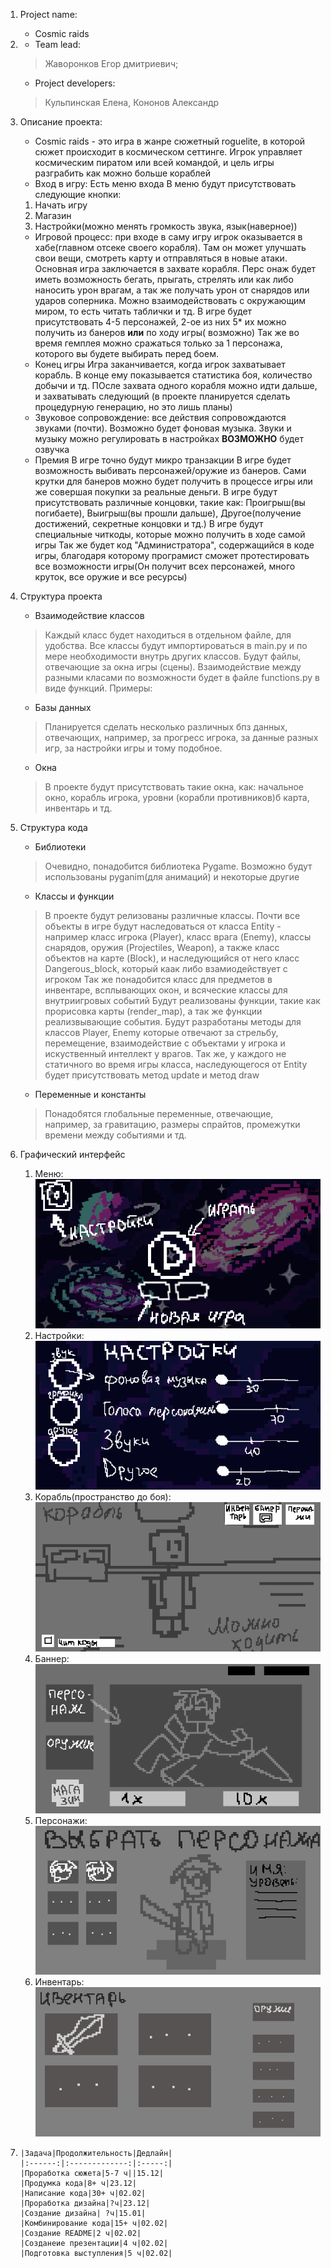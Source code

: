 1. Project name: 
    - Cosmic raids
2. - Team lead: 
   > Жаворонков Егор дмитриевич; 
   - Project developers: 
   > Кульпинская Елена, Кононов Александр
3. Описание проекта:
    - Cosmic raids - это игра в жанре сюжетный roguelite, в которой сюжет происходит
   в космическом сеттинге. Игрок управляет космическим пиратом или всей командой, и цель
   игры разграбить как можно больше кораблей
    - Вход в игру:
      Есть меню входа
      В меню будут присутствовать следующие кнопки:

    1) Начать игру
    2) Магазин
    3) Настройки(можно менять громкость звука, язык(наверное))
   - Игровой процесс:
   при входе в саму игру игрок оказывается в хабе(главном отсеке своего корабля).
     Там он может улучшать свои вещи, смотреть карту и отправляться в новые атаки.
   Основная игра заключается в захвате корабля. Перс онаж будет иметь возможность бегать,
   прыгать, стрелять или как либо наносить урон врагам, а так же получать урон от снарядов
   или ударов соперника. Можно взаимодействовать с окружающим миром, то есть
   читать таблички и тд.
     В игре будет присутствовать 4-5 персонажей, 2-ое из них 5* их можно получить из банеров **или** по ходу игры(
     возможно)
     Так же во время гемплея можно сражаться только за 1 персонажа, которого вы будете выбирать перед боем.
   - Конец игры
   Игра заканчивается, когда игрок захватывает корабль. В конце ему показывается статистика
   боя, количество добычи и тд. ПОсле захвата одного корабля можно идти дальше, и захватывать следующий
     (в проекте планируется сделать процедурную генерацию, но это лишь планы)
   - Звуковое сопровождение:
     все действия сопровождаются звуками (почти). Возможно будет фоновая музыка. Звуки и музыку можно регулировать в
     настройках
     **ВОЗМОЖНО** будет озвучка
   - Премия
     В игре точно будут микро транзакции
     В игре будет возможность выбивать персонажей/оружие из банеров. Сами крутки для банеров можно будет получить
     в процессе игры или же совершая покупки за реальные деньги.
     В игре будут присутствовать различные концовки, такие как: Проигрыш(вы погибаете), Выигрыш(вы прошли дальше),
     Другое(получение достижений, секретные концовки и тд.)
     В игре будут специальные читкоды, которые можно получить в ходе самой игры
     Так же будет код "Администратора", содержащийся в коде игры,
     благодаря которому програмист сможет протестировать все возможности игры(Он получит всех персонажей, много круток,
     все оружие и все ресурсы)
4. Структура проекта
   - Взаимодействие классов
   > Каждый класс будет находиться в отдельном файле, для удобства. Все классы будут импортироваться
в main.py и по мере необходимости внутрь других классов. Будут файлы, отвечающие за окна игры (сцены).
Взаимодействие между разными класами по возможности будет в файле functions.py в виде функций.
   > Примеры:
   - Базы данных 
   > Планируется сделать несколько различных бпз данных, отвечающих, например, за
прогресс игрока, за данные разных игр, за настройки игры и тому подобное.
   - Окна
   > В проекте будут присутствовать такие окна, как: начальное окно, корабль игрока,
уровни (корабли противников)б карта, инвентарь и тд.
5. Структура кода
   - Библиотеки
   > Очевидно, понадобится библиотека Pygame. Возможно будут использованы 
pyganim(для анимаций) и некоторые другие
   - Классы и функции
   > В проекте будут релизованы различные классы. Почти все объекты в игре
будут наследоваться от класса Entity - например класс игрока (Player), класс врага (Enemy),
классы снарядов, оружия (Projectiles, Weapon), а также класс объектов на карте (Block), и наследующийся
от него класс Dangerous_block, который каак либо взамиодействует с игроком
   > Так же понадобится класс для предметов в инвентаре, всплывающих окон, и всяческие
классы для внутриигровых событий
   > Будут реализованы функции, такие как прорисовка карты (render_map), 
а так же функции реализвывающие события. Будут разработаны методы для классов Player, Enemy которые отвечают
за стрельбу, перемещение, взаимодействие с объектами у игрока и искуственный интеллект
у врагов. Так же, у каждого не статичного во время игры класса, наследующегося
от Entity будет присутствовать метод update и метод draw
   - Переменные и константы
   > Понадобятся глобальные переменные, отвечающие, например, за гравитацию,
размеры спрайтов, промежутки времени между событиями и тд.
6. Графический интерфейс
    1) Меню:
       ![Menu_test.png](..%2Fimages%2FMenu_test.png)
    2) Настройки:
       ![Settings_test.png](..%2Fimages%2FSettings_test.png)
    3) Корабль(пространство до боя):
       ![Spaceship_test.png](..%2Fimages%2FSpaceship_test.png)
    4) Баннер:
       ![Banner_test.png](..%2Fimages%2FBanner_test.png)
    5) Персонажи:
       ![Characters_test.png](..%2Fimages%2FCharacters_test.png)
    6) Инвентарь:
       ![Inventory_test.png](..%2Fimages%2FInventory_test.png)
7.     |Задача|Продолжительность|Дедлайн|
       |:------:|:-------------:|:-----:|
       |Проработка сюжета|5-7 ч||15.12|
       |Продумка кода|8+ ч|23.12|
       |Написание кода|30+ ч|02.02|
       |Проработка дизайна|?ч|23.12|
       |Создание дизайна| ?ч|15.01|
       |Комбинирование кода|15+ ч|02.02|
       |Создание README|2 ч|02.02|
       |Созданеие презентации|4 ч|02.02|
       |Подготовка выступления|5 ч|02.02|
        
